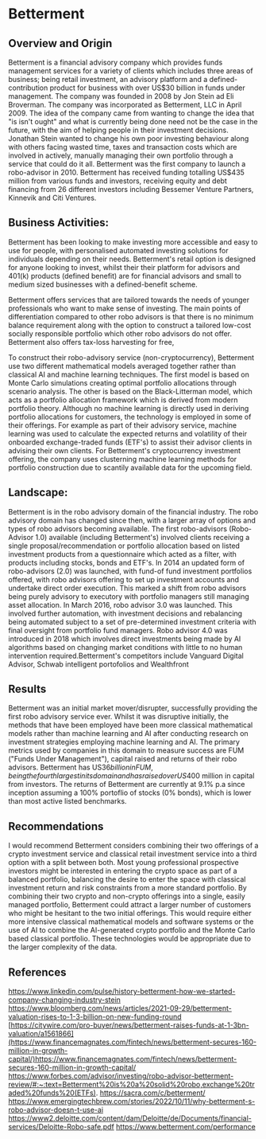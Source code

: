 # Betterment

## Overview and Origin

Betterment is a financial advisory company which provides funds management services for a variety of clients which includes three areas of business; being retail investment, an advisory platform and a defined-contribution product for business with over US$30 billion in funds under management. The company was founded in 2008 by Jon Stein ad Eli Broverman. The company was incorporated as Betterment, LLC in April 2009. The idea of the company came from wanting to change the idea that "is isn't ought" and what is currently being done need not be the case in the future, with the aim of helping people in their investment decisions. Jonathan Stein wanted to change his own poor investing behaviour along with others facing wasted time, taxes and transaction costs which are involved in actively, manually managing their own portfolio through a service that could do it all. Betterment was the first company to launch a robo-advisor in 2010.
Betterment has received funding totalling US$435 million from various funds and investors, receiving equity and debt financing from 26 different investors including Bessemer Venture Partners, Kinnevik and Citi Ventures.


## Business Activities:

Betterment has been looking to make investing more accessible and easy to use for people, with personalised automated investing solutions for individuals depending on their needs. Betterment's retail option is designed for anyone looking to invest, whilst their their platform for advisors and 401(k) products (defined benefit) are for financial advisors and small to medium sized businesses with a defined-benefit scheme. 

Betterment offers services that are tailored towards the needs of younger professionals who want to make sense of investing. The main points of differentiation compared to other robo advisors is that there is no minimum balance requirement along with the option to construct a tailored low-cost socially responsible portfolio which other robo advisors do not offer. Betterment also offers tax-loss harvesting for free, 

To construct their robo-advisory service (non-cryptocurrency), Betterment use two different mathematical models averaged together rather than classical AI and machine learning techniques. The first model is based on Monte Carlo simulations creating optimal portfolio allocations through scenario analysis. The other is based on the Black-Litterman model, which acts as a portfolio allocation framework which is derived from modern portfolio theory. Although no machine learning is directly used in deriving portfolio allocations for customers, the technology is employed in some of their offerings. For example as part of their advisory service, machine learning was used to calculate the expected returns and volatility of their onboarded exchange-traded funds (ETF's) to assist their advisor clients in advising their own clients. For Betterment's cryptocurrency investment offering, the company uses clusterning machine learning methods for portfolio construction due to scantily available data for the upcoming field.

## Landscape:

Betterment is in the robo advisory domain of the financial industry. The robo advisory domain has changed since then, with a larger array of options and types of robo advisors becoming available. The first robo-advisors (Robo-Advisor 1.0) available (including Betterment's) involved clients receiving a single proposal/recommendation or portfolio allocation based on listed investment products from a questionnaire which acted as a filter, with products including stocks, bonds and ETF's. In 2014 an updated form of robo-advisors (2.0) was launched, with fund-of fund investment portfolios offered, with robo advisors offering to set up investment accounts and undertake direct order execution. This marked a shift from robo advisors being purely advisory to executory with portfolio managers still managing asset allocation. In March 2016, robo advisor 3.0 was launched. This involved further automation, with investment decisions and rebalancing being automated subject to a set of pre-determined investment criteria with final oversight from portfolio fund managers. Robo advisor 4.0 was introduced in 2018 which involves direct investments being made by AI algorithms based on changing market conditions with little to no human intervention required.Betterment's competitors include Vanguard Digital Advisor, Schwab intelligent portofolios and Wealthfront


## Results

Betterment was an initial market mover/disrupter, successfully providing the first robo advisory service ever. Whilst it was disruptive initially, the methods that have been employed have been more classical mathematical models rather than machine learning and AI after conducting research on investment strategies employing machine learning and AI. The primary metrics used by companies in this domain to measure success are FUM ("Funds Under Management"), capital raised and returns of their robo advisors. Betterment has US$36 billion in FUM, being the fourth largest in its domain and has raised over US$400 million in capital from investors. The returns of Betterment are currently at 9.1% p.a since inception assuming a 100% portoflio of stocks (0% bonds), which is lower than most active listed benchmarks.


## Recommendations

I would recommend Betterment considers combining their two offerings of a crypto investment service and classical retail investment service into a third option with a split between both. Most young professional prospective investors might be interested in entering the crypto space as part of a balanced portfolio, balancing the desire to enter the space with classical investment return and risk constraints from a more standard portfolio. By combining their two crypto and non-crypto offerings into a single, easily managed portfolio, Betterment could attract a larger number of customers who might be hesitant to the two initial offerings. 
This would require either more intensive classical mathematical models and software systems or the use of AI to combine the AI-generated crypto portfolio and the Monte Carlo based classical portfolio.
These technologies would be appropriate due to the larger complexity of the data.


## References
https://www.linkedin.com/pulse/history-betterment-how-we-started-company-changing-industry-stein
https://www.bloomberg.com/news/articles/2021-09-29/betterment-valuation-rises-to-1-3-billion-on-new-funding-round
[https://citywire.com/pro-buyer/news/betterment-raises-funds-at-1-3bn-valuation/a1561866](https://www.financemagnates.com/fintech/news/betterment-secures-160-million-in-growth-capital/)https://www.financemagnates.com/fintech/news/betterment-secures-160-million-in-growth-capital/
https://www.forbes.com/advisor/investing/robo-advisor-betterment-review/#:~:text=Betterment%20is%20a%20solid%20robo,exchange%20traded%20funds%20(ETFs).
https://sacra.com/c/betterment/
https://www.emergingtechbrew.com/stories/2022/10/11/why-betterment-s-robo-advisor-doesn-t-use-ai
https://www2.deloitte.com/content/dam/Deloitte/de/Documents/financial-services/Deloitte-Robo-safe.pdf
https://www.betterment.com/performance
